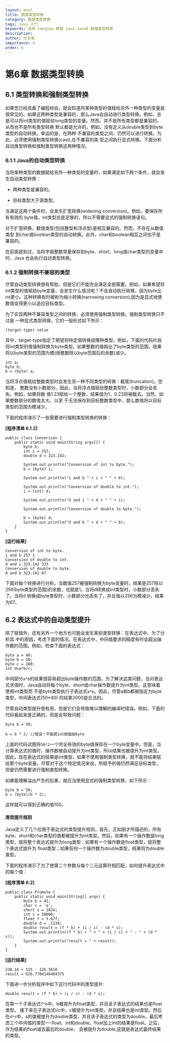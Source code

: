 ```yaml
---
layout: post
title: 数据类型转换
category: 数据类型转换
tags: Java 入门
keywords: 蓝桥 lanqiao 教程 java Java8 数据类型转换
description: 
author: 付天有
importance: 4
order: 6
---
```


# 第6章 数据类型转换

## 6.1 类型转换和强制类型转换

如果您已经具备了编程经验，就会知道将某种类型的值赋给另外一种类型的变量是很常见的。如果这两种类型是兼容的，那么Java会自动进行类型转换。例如，总是可以将int类型的值赋给long类型的变量。然而，并不是所有类型都是兼容的，从而也不是所有类型转换 默认都是允许的。例如，没有定义从double类型到byte类型的自动转换。幸运的是，在两种 不兼容的类型之间，仍然可以进行转换。为此，必须使用强制类型转换(cast),在不兼容的类 型之间执行显式转换。下面分析自动类型转换和强制类型转换这两种情况。

### 6.1.1 Java的自动类型转换
当将某种类型的数据赋给另外一种类型的变量时，如果满足如下两个条件，就会发生自动类型转换：

- 两种类型是兼容的。

- 目标类型大于源类型。

当满足这两个条件时，会发生扩宽转换(widening conversion)。例如，要保存所有有效的 byte值，int类型总是足够的，所以不需要显式的强制转换语句。

对于扩宽转换，数值类型(包括整型和浮点型)是相互兼容的。然而，不存在从数值类型 到char或boolean类型的自动转换。此外，char和boolean相互之间也不是兼容的。

在前面提到过，当将字面整数常量保存到byte、short、long或char类型的变量中时，Java 也会执行自动类型转换。

### 6.1.2 强制转换不兼容的类型

尽管自动类型转换很有帮助，但是它们不能完全满足全部需要。例如，如果希望将int类型的值赋给byte变量，会发生什么情况呢？不会自动执行转换，因为byte比int更小。这种转换有时被称为缩小转换(narrowing conversion),因为是显式地使数值变得更小以适应目标类型。

为了实现两种不兼容类型之间的转换，必须使用强制类型转换。强制类型转换只不过是 一种显式类型转换，它的一般形式如下所示：

	(target-type) value
其中，target-type指定了期望将特定值转换成哪种类型。例如，下面的代码片段将int类型的值强制转换为byte类型。如果整数的值超出了byte类型的范围，结果将以byte类型的范围为模(用整数除以byte范围后的余数)减少。

	int a; 
	byte b;
	b = (byte) a;

当将浮点值赋给整数类型时会发生另一种不同类型的转换：截尾(truncation)。您知道， 整数没有小数部分。因此，当将浮点值赋给整数类型时，小数部分会丢失。例如，如果将数 值1.23赋给一个整数，结果值为1，0.23将被截去。当然，如果整数部分的数值太大，以至 于无法保存到目标整数类型中，那么数值将以目标类型的范围为模减少。

下面的程序演示了一些需要进行强制类型转换的转换：

**[程序清单 6.1.2]**

	public class Conversion {
		public static void main(String args[]) {
			byte b;
			int i = 257;
			double d = 323.142;
	
			System.out.println("Conversion of int to byte.");
			b = (byte) i;
	
			System.out.println("i and b " + i + " " + b);
	
			System.out.println("Conversion of double to int.");
			i = (int) d;
	
			System.out.println("d and i " + d + " " + i);
	
			System.out.println("Conversion of double to byte.");
	
			b = (byte) d;
			System.out.println("d and b " + d + " " + b);
		}
	}

**[运行结果]**

	Conversion of int to byte.
	i and b 257 1
	Conversion of double to int.
	d and i 323.142 323
	Conversion of double to byte.
	d and b 323.142 67

下面对每个转换进行分析。当数值257被强制转换为byte变量时，结果是257除以 256(byte类型的范围)的余数，也就是1。当将d转换成int类型时，小数部分丢失了。当将d 转换成byte类型时，小数部分也丢失了，并且值以256为模减少，结果为67。

## 6.2 表达式中的自动类型提升

除了赋值外，还有另外一个地方也可能会发生某些类型转换：在表达式中。为了分析其 中的原因，考虑下面的情况。在表达式中，中间值要求的精度有时会超出操作数的范围。例如，检查下面的表达式：

	byte a = 40; 
	byte b = 50; 
	byte c = 100; 
	int d=a*b/c;

中间部分`a*b`的结果很容易超出byte操作数的范围。为了解决这类问题，当对表达式求值时，Java自动将每个byte、short或char操作数提升为int类型。这意味着使用int类型而 不是byte类型执行子表达式`a*b`。因此，尽管a和b都被指定为byte类型，中间表达式(50*40) 的结果2000是合法的。

尽管自动类型提升很有用，但是它们会导致难以理解的编译时错误。例如，下面的代码看起来是正确的，但是会导致问题：

	byte b = 50;
	
	b = b * 2; //错误！不能把int赋值给byte

上面的代码试图将`50*2`一个完全有效的byte值保存在一个byte变量中。但是，当计算表达式的值时，操作数被自动提升为int类型，所以结果也被提升为int类型。因此，现在表达式的结果是int类型，如果不使用强制类型转换，就不能将结果赋给那个byte变量。尽管对于这个特定情况来说，所赋予的值仍然满足目标类型，但是仍然需要进行强制类型转换。

如果能理解溢出产生的后果，就应当使用显式的强制类型转换，如下所示：

	byte b = 50; 
	b = (byte)(b * 2);

这样就可以得到正确的值100。
#### 类型提升规则
Java定义了几个应用于表达式的类型提升规则，首先，正如刚才所描述的，所有byte、short和char类型的值都被提升为int类型。然后，如果有一个操作数是long类型，就将整个表达式提升为long类型：如果有一个操作数是float类型，就将整个表达式提升为 float类型；如果任何一个操作数为double类型，结果将为double类型。

下面的程序演示了为了使第二个参数与每个二元运算符相匹配，如何提升表达式中的每个值：

**[程序清单 6.2]**

	public class Promote {
		public static void main(String[] args) {
			byte b = 42; 
			char c = 'a'; 
			short s = 1024; 
			int i = 50000; 
			float f = 5.67f; 
			double d = .1234;
			double result = (f * b) + (i / c) - (d * s); 
			System.out.println((f * b) + " + " + (i / c) + " - " + (d * s));
			System.out.println("result = " + result);
		}
	}

**[运行结果]**

	238.14 + 515 - 126.3616
	result = 626.7784146484375

下面进一步分析程序中如下这行代码中的类型提升:

	double result = (f * b) + (i / c) - (d * s);

在第一个子表达式`f*b`中，b被提升为float类型，并且该子表达式的结果也是float类型。 接下来在子表达式i/c中，c被提升为int类型，并且结果也是int类型。然后在`d*s`中，s的值被提升为double类型，并且该子表达式的类型为double。最后考虑三个中间值的类型一-float、int和double。float加上int的结果是float。之后，作为结果的float减去最后的double， 会被提升为double,这就是表达式最终结果的类型。
